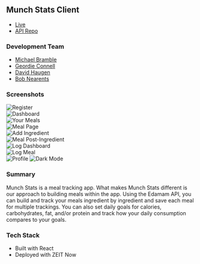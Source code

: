 ## Munch Stats Client
+ [Live](https://munchstats.now.sh/register)  
+ [API Repo](https://github.com/thinkful-ei-armadillo/munchstats-api)  

### Development Team
+ [Michael Bramble](https://github.com/michaelbramble)  
+ [Geordie Connell](https://github.com/geordo9)  
+ [David Haugen](https://github.com/DavidHaugen)  
+ [Bob Nearents](https://github.com/bobnearents)  

### Screenshots
![Register](https://i.imgur.com/jTl6s57.png)  
![Dashboard](https://i.imgur.com/2lYKzJj.png)  
![Your Meals](https://i.imgur.com/Y4hBz7f.png)  
![Meal Page](https://i.imgur.com/v9wnMLb.png)  
![Add Ingredient](https://i.imgur.com/zYteyAw.png)  
![Meal Post-Ingredient](https://i.imgur.com/1DT2Ri0.png)  
![Log Dashboard](https://i.imgur.com/umZCpq9.png)  
![Log Meal](https://i.imgur.com/Uh5uvek.png)  
![Profile](https://i.imgur.com/YGfUpwh.png)
![Dark Mode](https://i.imgur.com/uNRCnFc.png)  

### Summary
Munch Stats is a meal tracking app. What makes Munch Stats different is our approach to building meals within the app. Using the Edamam API, you can build and track your meals ingredient by ingredient and save each meal for multiple trackings. You can also set daily goals for calories, carbohydrates, fat, and/or protein and track how your daily consumption compares to your goals.

### Tech Stack
+ Built with React
+ Deployed with ZEIT Now